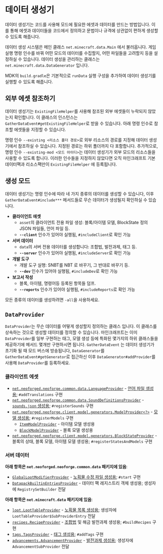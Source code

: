데이터 생성기
===============

데이터 생성기는 코드를 사용해 모드에 필요한 에셋과 데이터를 만드는 방법입니다. 이를 통해 에셋과 데이터들을 코드에서 정의하고 문법이나 규격에 상관없이 편하게 생성할 수 있도록 해줍니다.

데이터 생성 시스템은 메인 클래스 `net.minecraft.data.Main` 에서 불러옵니다. 게임 실행 명령 인수를 바꿔 어떤 모드의 데이터를 수집할지, 어떤 파일들을 고려할지 등을 설정하실 수 있습니다. 데이터 생성을 관리하는 클래스는 `net.minecraft.data.DataGenerator` 입니다.

MDK의 `build.gradle`은 기본적으로 `runData` 실행 구성을 추가하여 데이터 생성기를 실행할 수 있도록 해줍니다.

외부 에셋 참조하기
--------------

데이터 생성기는 `ExistingFileHelper`를 사용해 참조된 외부 에셋들이 누락되지 않았는지 확인합니다. 이 클래스의 인스턴스는 `GatherDataEvent#getExistingFileHelper`로 받을 수 있습니다. 아래 명령 인수로 참조할 에셋들을 지정할 수 있습니다.

명령 인수 `--existing <리소스 폴더 경로>`로 외부 리소스의 경로를 지정해 데이터 생성기에서 참조하실 수 있습니다. 지정된 경로는 하위 폴더까지 다 포함합니다. 추가적으로, 명령 인수 `--existing-mod <모드 아이디>`는 데이터 생성기가 외부 모드의 리소스들을 사용할 수 있도록 합니다. 이러한 인수들을 지정하지 않았다면 오직 마인크래프트 기본 데이터팩과 리소스팩만이 `ExistingFileHelper` 에 등록됩니다.

생성 모드
---------------

데이터 생성기는 명령 인수에 따라 네 가지 종류의 데이터를 생성할 수 있습니다, 이후 `GatherDataEvent#include***` 메서드들로 무슨 데이터가 생성될지 확인하실 수 있습니다.

* __클라이언트 에셋__
  * `asset`의 클라이언트 전용 파일 생성: 블록/아이템 모델, BlockState 정의 JSON 파일들, 언어 파일 등.
  * __`--client`__ 인수가 있어야 실행됨, `#includeClient`로 확인 가능
* __서버 데이터__
  * `data`의 서버 전용 데이터를 생성합니다: 조합법, 발전과제, 태그 등.
  * __`--server`__ 인수가 있어야 실행됨, `#includeServer`로 확인 가능
* __개발 도구__
  * 개발 도구 실행: SNBT를 NBT 로 바꾸기, 그 반대로 바꾸기 등.
  * __`--dev`__ 인수가 있어야 실행됨, `#includeDev`로 확인 가능
* __보고서 작성__
  * 블록, 아이템, 명령어등 등록된 항목들 덤프.
  * __`--reports`__ 인수가 있어야 실행됨, `#includeReports`로 확인 가능

모든 종류의 데이터를 생성하려면 `-all`을 사용하세요.

`DataProvider`
--------------

`DataProvider`는 무슨 데이터를 어떻게 생성할지 정의하는 클래스 입니다. 이 클래스를 상속하는 것으로 생성할 데이터를 정의할 수 있습니다. 마인크래프트는 이미 `DataProvider`를 일부 구현하는 태그, 모델 생성 등에 특화된 몇가지의 하위 클래스들을 제공하기에 메서드 몇개만 구현하시면 됩니다.
`GatherDataEvent` 는 데이터 생성기가 초기화 될 때 모드 버스에 방송됩니다, `DataGenerator`를 `GatherDataEvent#getGenerator`로 접근하신 이후 `DataGenerator#addProvider`를 사용해 `DataProvider`를 등록하세요.

### 클라이언트 에셋

* [`net.neoforged.neoforge.common.data.LanguageProvider`][langgen] - [언어 파일 생성용][lang]; `#addTranslations` 구현
* [`net.neoforged.neoforge.common.data.SoundDefinitionsProvider`][soundgen] - [`sounds.json` 생성용][sounds]; `#registerSounds` 구현
* [`net.neoforged.neoforge.client.model.generators.ModelProvider<?>`][modelgen] - [모델 생성용][models]; `#registerModels` 구현
  * [`ItemModelProvider`][itemmodelgen] - 아이템 모델 생성용
  * [`BlockModelProvider`][blockmodelgen] - 블록 모델 생성용
* [`net.neoforged.neoforge.client.model.generators.BlockStateProvider`][blockstategen] - 블록의 상태, 블록 모델, 아이템 모델 생성용; `#registerStatesAndModels` 구현

### 서버 데이터

**아래 항목은 `net.neoforged.neoforge.common.data` 패키지에 있음**:

* [`GlobalLootModifierProvider`][glmgen] - [노획물 수정 파일 생성용][glm]; `#start` 구현
* [`DatapackBuiltinEntriesProvider`][datapackregistriesgen] - 데이터 팩 레지스트리 객체 생성용; 생성자에 `RegistrySetBuilder` 전달

**아래 항목은 `net.minecraft.data` 패키지에 있음**:

* [`loot.LootTableProvider`][loottablegen] - [노획물 목록 생성용][loottable]; 생성자에 `LootTableProvider$SubProviderEntry` 전달
* [`recipes.RecipeProvider`][recipegen] - [조합법][recipes] 및 해금 발전과제 생성용; `#buildRecipes` 구현
* [`tags.TagsProvider`][taggen] - [태그 생성용][tags]; `#addTags` 구현
* [`advancements.AdvancementProvider`][advgen] - [발전과제 생성용][advancements]; 생성자에 `AdvancementSubProvider` 전달

[langgen]: ./client/localization.md
[lang]: https://minecraft.wiki/w/Language
[soundgen]: ./client/sounds.md
[sounds]: https://minecraft.wiki/w/Sounds.json
[modelgen]: ./client/modelproviders.md
[models]: ../resources/client/models/index.md
[itemmodelgen]: ./client/modelproviders.md#itemmodelprovider
[blockmodelgen]: ./client/modelproviders.md#blockmodelprovider
[blockstategen]: ./client/modelproviders.md#block-state-provider
[glmgen]: ./server/glm.md
[glm]: ../resources/server/glm.md
[datapackregistriesgen]: ./server/datapackregistries.md
[loottablegen]: ./server/loottables.md
[loottable]: ../resources/server/loottables.md
[recipegen]: ./server/recipes.md
[recipes]: ../resources/server/recipes/index.md
[taggen]: ./server/tags.md
[tags]: ../resources/server/tags.md
[advgen]: ./server/advancements.md
[advancements]: ../resources/server/advancements.md
